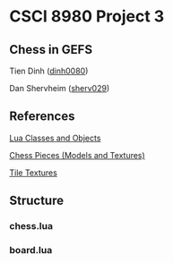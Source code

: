 # CSCI 8980 Project 3

## Chess in GEFS

Tien Dinh ([dinh0080](mailto:dinh0080@umn.edu))

Dan Shervheim ([sherv029](mailto:sherv029@umn.edu))

## References

[Lua Classes and Objects](http://howtomakeanrpg.com/a/classes-in-lua.html)

[Chess Pieces (Models and Textures)](https://sketchfab.com/3d-models/test-chess-pieces-wood-damaged-945e154742c6435ea010d67e1d20f474)

[Tile Textures](https://cc0textures.com/)

## Structure

### chess.lua

### board.lua

###
